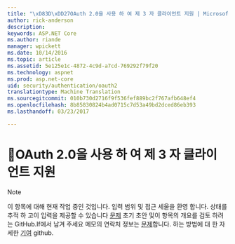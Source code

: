 ```yaml
---
title: "\xD83D\xDD27OAuth 2.0을 사용 하 여 제 3 자 클라이언트 지원 | Microsoft 문서"
author: rick-anderson
description: 
keywords: ASP.NET Core
ms.author: riande
manager: wpickett
ms.date: 10/14/2016
ms.topic: article
ms.assetid: 5e125e1c-4872-4c9d-a7cd-769292f79f20
ms.technology: aspnet
ms.prod: asp.net-core
uid: security/authentication/oauth2
translationtype: Machine Translation
ms.sourcegitcommit: 010b730d2716f9f536fef889bc2f767afb648ef4
ms.openlocfilehash: 8b85830824b4ad0715c7d53a49bd2dced86eb393
ms.lasthandoff: 03/23/2017

---
```

# <a name="-supporting-third-party-clients-using-oauth-20"></a>🔧OAuth 2.0을 사용 하 여 제 3 자 클라이언트 지원

> [!NOTE]
> 이 항목에 대해 현재 작업 중인 것입니다. 입력 범위 및 접근 세울을 환영 합니다. 상태를 추적 하 고이 입력을 제공할 수 있습니다 [문제](https://github.com/aspnet/Docs/issues/86) 초기 초안 및이 항목의 개요를 검토 하려는 GitHub.If에서 남겨 주세요 메모의 연락처 정보는 [문제](https://github.com/aspnet/Docs/issues/86)합니다. 하는 방법에 대 한 자세한 [기여](https://github.com/aspnet/Docs/blob/master/CONTRIBUTING.md) github.

